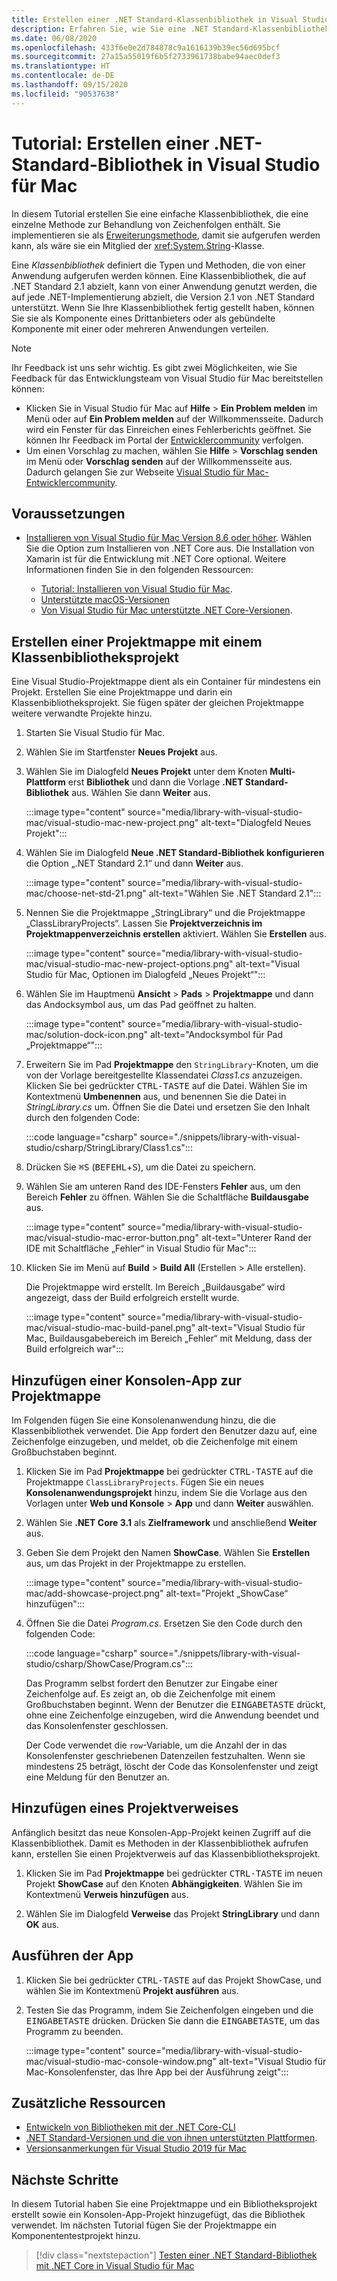 ```yaml
---
title: Erstellen einer .NET Standard-Klassenbibliothek in Visual Studio für Mac
description: Erfahren Sie, wie Sie eine .NET Standard-Klassenbibliothek mit Visual Studio für Mac erstellen.
ms.date: 06/08/2020
ms.openlocfilehash: 433f6e0e2d784878c9a1616139b39ec56d695bcf
ms.sourcegitcommit: 27a15a55019f6b5f2733961738babe94aec0def3
ms.translationtype: HT
ms.contentlocale: de-DE
ms.lasthandoff: 09/15/2020
ms.locfileid: "90537638"
---
```

# <a name="tutorial-create-a-net-standard-library-using-visual-studio-for-mac"></a>Tutorial: Erstellen einer .NET-Standard-Bibliothek in Visual Studio für Mac

In diesem Tutorial erstellen Sie eine einfache Klassenbibliothek, die eine einzelne Methode zur Behandlung von Zeichenfolgen enthält. Sie implementieren sie als [Erweiterungsmethode](../../csharp/programming-guide/classes-and-structs/extension-methods.md), damit sie aufgerufen werden kann, als wäre sie ein Mitglied der <xref:System.String>-Klasse.

Eine *Klassenbibliothek* definiert die Typen und Methoden, die von einer Anwendung aufgerufen werden können. Eine Klassenbibliothek, die auf .NET Standard 2.1 abzielt, kann von einer Anwendung genutzt werden, die auf jede .NET-Implementierung abzielt, die Version 2.1 von .NET Standard unterstützt. Wenn Sie Ihre Klassenbibliothek fertig gestellt haben, können Sie sie als Komponente eines Drittanbieters oder als gebündelte Komponente mit einer oder mehreren Anwendungen verteilen.

> [!NOTE]
> Ihr Feedback ist uns sehr wichtig. Es gibt zwei Möglichkeiten, wie Sie Feedback für das Entwicklungsteam von Visual Studio für Mac bereitstellen können:
>
> - Klicken Sie in Visual Studio für Mac auf **Hilfe** > **Ein Problem melden** im Menü oder auf **Ein Problem melden** auf der Willkommensseite. Dadurch wird ein Fenster für das Einreichen eines Fehlerberichts geöffnet. Sie können Ihr Feedback im Portal der [Entwicklercommunity](https://developercommunity.visualstudio.com/spaces/41/index.html) verfolgen.
> - Um einen Vorschlag zu machen, wählen Sie **Hilfe** > **Vorschlag senden** im Menü oder **Vorschlag senden** auf der Willkommensseite aus. Dadurch gelangen Sie zur Webseite [Visual Studio für Mac-Entwicklercommunity](https://developercommunity.visualstudio.com/content/idea/post.html?space=41).

## <a name="prerequisites"></a>Voraussetzungen

* [Installieren von Visual Studio für Mac Version 8.6 oder höher](https://visualstudio.microsoft.com/vs/mac/?utm_medium=microsoft&utm_source=docs.microsoft.com&utm_campaign=inline+link). Wählen Sie die Option zum Installieren von .NET Core aus. Die Installation von Xamarin ist für die Entwicklung mit .NET Core optional. Weitere Informationen finden Sie in den folgenden Ressourcen:

  * [Tutorial: Installieren von Visual Studio für Mac](/visualstudio/mac/installation).
  * [Unterstützte macOS-Versionen](../install/macos.md)
  * [Von Visual Studio für Mac unterstützte .NET Core-Versionen](/visualstudio/mac/net-core-support).

## <a name="create-a-solution-with-a-class-library-project"></a>Erstellen einer Projektmappe mit einem Klassenbibliotheksprojekt

Eine Visual Studio-Projektmappe dient als ein Container für mindestens ein Projekt. Erstellen Sie eine Projektmappe und darin ein Klassenbibliotheksprojekt. Sie fügen später der gleichen Projektmappe weitere verwandte Projekte hinzu.

1. Starten Sie Visual Studio für Mac.

1. Wählen Sie im Startfenster **Neues Projekt** aus.

1. Wählen Sie im Dialogfeld **Neues Projekt** unter dem Knoten **Multi-Plattform** erst **Bibliothek** und dann die Vorlage **.NET Standard-Bibliothek** aus. Wählen Sie dann **Weiter** aus.

   :::image type="content" source="media/library-with-visual-studio-mac/visual-studio-mac-new-project.png" alt-text="Dialogfeld Neues Projekt":::

1. Wählen Sie im Dialogfeld **Neue .NET Standard-Bibliothek konfigurieren** die Option „.NET Standard 2.1“ und dann **Weiter** aus.

   :::image type="content" source="media/library-with-visual-studio-mac/choose-net-std-21.png" alt-text="Wählen Sie .NET Standard 2.1":::

1. Nennen Sie die Projektmappe „StringLibrary“ und die Projektmappe „ClassLibraryProjects“. Lassen Sie **Projektverzeichnis im Projektmappenverzeichnis erstellen** aktiviert. Wählen Sie **Erstellen** aus.

   :::image type="content" source="media/library-with-visual-studio-mac/visual-studio-mac-new-project-options.png" alt-text="Visual Studio für Mac, Optionen im Dialogfeld „Neues Projekt“":::

1. Wählen Sie im Hauptmenü **Ansicht** > **Pads** > **Projektmappe** und dann das Andocksymbol aus, um das Pad geöffnet zu halten.

   :::image type="content" source="media/library-with-visual-studio-mac/solution-dock-icon.png" alt-text="Andocksymbol für Pad „Projektmappe“":::

1. Erweitern Sie im Pad **Projektmappe** den `StringLibrary`-Knoten, um die von der Vorlage bereitgestellte Klassendatei *Class1.cs* anzuzeigen. Klicken Sie bei gedrückter <kbd>CTRL-TASTE</kbd> auf die Datei. Wählen Sie im Kontextmenü **Umbenennen** aus, und benennen Sie die Datei in *StringLibrary.cs* um. Öffnen Sie die Datei und ersetzen Sie den Inhalt durch den folgenden Code:

   :::code language="csharp" source="./snippets/library-with-visual-studio/csharp/StringLibrary/Class1.cs":::

1. Drücken Sie <kbd>⌘</kbd><kbd>S</kbd> (<kbd>BEFEHL</kbd>+<kbd>S</kbd>), um die Datei zu speichern.

1. Wählen Sie am unteren Rand des IDE-Fensters **Fehler** aus, um den Bereich **Fehler** zu öffnen. Wählen Sie die Schaltfläche **Buildausgabe** aus.

   :::image type="content" source="media/library-with-visual-studio-mac/visual-studio-mac-error-button.png" alt-text="Unterer Rand der IDE mit Schaltfläche „Fehler“ in Visual Studio für Mac":::

1. Klicken Sie im Menü auf **Build** > **Build All** (Erstellen > Alle erstellen).

   Die Projektmappe wird erstellt. Im Bereich „Buildausgabe“ wird angezeigt, dass der Build erfolgreich erstellt wurde.

   :::image type="content" source="media/library-with-visual-studio-mac/visual-studio-mac-build-panel.png" alt-text="Visual Studio für Mac, Buildausgabebereich im Bereich „Fehler“ mit Meldung, dass der Build erfolgreich war":::

## <a name="add-a-console-app-to-the-solution"></a>Hinzufügen einer Konsolen-App zur Projektmappe

Im Folgenden fügen Sie eine Konsolenanwendung hinzu, die die Klassenbibliothek verwendet. Die App fordert den Benutzer dazu auf, eine Zeichenfolge einzugeben, und meldet, ob die Zeichenfolge mit einem Großbuchstaben beginnt.

1. Klicken Sie im Pad **Projektmappe** bei gedrückter <kbd>CTRL-TASTE</kbd> auf die Projektmappe `ClassLibraryProjects`. Fügen Sie ein neues **Konsolenanwendungsprojekt** hinzu, indem Sie die Vorlage aus den Vorlagen unter **Web und Konsole** > **App** und dann **Weiter** auswählen.

1. Wählen Sie **.NET Core 3.1** als **Zielframework** und anschließend **Weiter** aus.

1. Geben Sie dem Projekt den Namen **ShowCase**. Wählen Sie **Erstellen** aus, um das Projekt in der Projektmappe zu erstellen.

   :::image type="content" source="media/library-with-visual-studio-mac/add-showcase-project.png" alt-text="Projekt „ShowCase“ hinzufügen":::

1. Öffnen Sie die Datei *Program.cs*. Ersetzen Sie den Code durch den folgenden Code:

   :::code language="csharp" source="./snippets/library-with-visual-studio/csharp/ShowCase/Program.cs":::

   Das Programm selbst fordert den Benutzer zur Eingabe einer Zeichenfolge auf. Es zeigt an, ob die Zeichenfolge mit einem Großbuchstaben beginnt. Wenn der Benutzer die <kbd>EINGABETASTE</kbd> drückt, ohne eine Zeichenfolge einzugeben, wird die Anwendung beendet und das Konsolenfenster geschlossen.

   Der Code verwendet die `row`-Variable, um die Anzahl der in das Konsolenfenster geschriebenen Datenzeilen festzuhalten. Wenn sie mindestens 25 beträgt, löscht der Code das Konsolenfenster und zeigt eine Meldung für den Benutzer an.

## <a name="add-a-project-reference"></a>Hinzufügen eines Projektverweises

Anfänglich besitzt das neue Konsolen-App-Projekt keinen Zugriff auf die Klassenbibliothek. Damit es Methoden in der Klassenbibliothek aufrufen kann, erstellen Sie einen Projektverweis auf das Klassenbibliotheksprojekt.

1. Klicken Sie im Pad **Projektmappe** bei gedrückter <kbd>CTRL-TASTE</kbd> im neuen Projekt **ShowCase** auf den Knoten **Abhängigkeiten**. Wählen Sie im Kontextmenü **Verweis hinzufügen** aus.

1. Wählen Sie im Dialogfeld **Verweise** das Projekt **StringLibrary** und dann **OK** aus.

## <a name="run-the-app"></a>Ausführen der App

1. Klicken Sie bei gedrückter <kbd>CTRL-TASTE</kbd> auf das Projekt ShowCase, und wählen Sie im Kontextmenü **Projekt ausführen** aus.

1. Testen Sie das Programm, indem Sie Zeichenfolgen eingeben und die <kbd>EINGABETASTE</kbd> drücken. Drücken Sie dann die <kbd>EINGABETASTE</kbd>, um das Programm zu beenden.

   :::image type="content" source="media/library-with-visual-studio-mac/visual-studio-mac-console-window.png" alt-text="Visual Studio für Mac-Konsolenfenster, das Ihre App bei der Ausführung zeigt":::

## <a name="additional-resources"></a>Zusätzliche Ressourcen

* [Entwickeln von Bibliotheken mit der .NET Core-CLI](libraries.md)
* [.NET Standard-Versionen und die von ihnen unterstützten Plattformen](../../standard/net-standard.md).
* [Versionsanmerkungen für Visual Studio 2019 für Mac](/visualstudio/releasenotes/vs2019-mac-relnotes)

## <a name="next-steps"></a>Nächste Schritte

In diesem Tutorial haben Sie eine Projektmappe und ein Bibliotheksprojekt erstellt sowie ein Konsolen-App-Projekt hinzugefügt, das die Bibliothek verwendet. Im nächsten Tutorial fügen Sie der Projektmappe ein Komponententestprojekt hinzu.

> [!div class="nextstepaction"]
> [Testen einer .NET Standard-Bibliothek mit .NET Core in Visual Studio für Mac](testing-library-with-visual-studio-mac.md)

